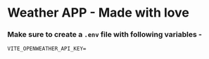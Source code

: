 # Weather APP - Made with love

### Make sure to create a `.env` file with following variables -

```
VITE_OPENWEATHER_API_KEY=
```
